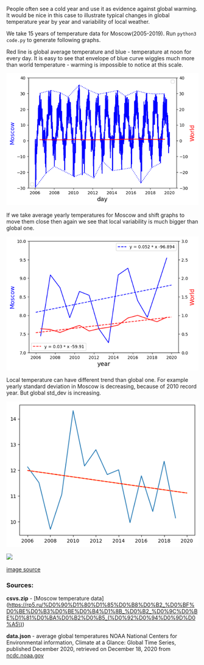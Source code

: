 People often see a cold year and use it as evidence against global warming. It would be nice in this case to illustrate typical changes in global temperature year by year and variability of local weather.

We take 15 years of temperature data for Moscow(2005-2019). Run `python3 code.py` to generate following graphs.

Red line is global average temperature and blue - temperature at noon for every day. It is easy to see that envelope of blue curve wiggles much more than world temperature - warming is impossible to notice at this scale.

![](day_variability.png)

If we take average yearly temperatures for Moscow and shift graphs to move them close then again we see that local variability is much bigger than global one.

![](year_variability.png)

Local temperature can have different trend than global one. For example yearly standard deviation in Moscow is decreasing, because of 2010 record year. But global std_dev is increasing.

![](year_std.png)

![](https://www.giss.nasa.gov/research/briefs/hansen_17/dice_s.gif)

[image source](https://www.giss.nasa.gov/research/briefs/hansen_17/)

### Sources:

**csvs.zip** - [Moscow temperature data](https://rp5.ru/%D0%90%D1%80%D1%85%D0%B8%D0%B2_%D0%BF%D0%BE%D0%B3%D0%BE%D0%B4%D1%8B_%D0%B2_%D0%9C%D0%BE%D1%81%D0%BA%D0%B2%D0%B5_(%D0%92%D0%94%D0%9D%D0%A5\))

**data.json** - average global temperatures
NOAA National Centers for Environmental information, Climate at a Glance: Global Time Series, published December 2020, retrieved on December 18, 2020 from [ncdc.noaa.gov](https://www.ncdc.noaa.gov/cag/global/time-series/globe/land_ocean/ann/3/1880-2020)

